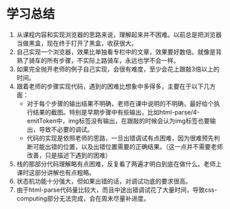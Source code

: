 # 学习总结

1. 从课程内容和实现浏览器的思路来说，理解起来并不困难。以前总是把浏览器当做黑盒，现在终于打开了黑盒，收获很大。
2. 自己实现一个浏览器，效果比单独看专栏中的文章，效果要好数倍。就像是背熟了骑车的所有步骤，不实际上路骑车，永远也学不会一样。
3. 如果完全抛开老师的例子自己实现，会很有难度，至少会花上跟敲3倍以上的时间。
4. 跟着老师的步骤实现代码，遇到的困难比想象中多得多，主要在于以下几方面：
   * 对于每个步骤的输出结果不明确，老师在课中说明的不明确，最好给个执行结果的截图。特别是早期步骤中有些输出，比如html-parse/4-emitToken中，img标签没有输出，在跟敲的时候会认为img标签也要输出，导致不必要的调试。
   * 代码的实现是依照老师的思路，一旦出错调试有点困难，因为很难预先判断可能出错的位置，以及出错位置需要的正确结果。（这一点并不需要老师改善，只是描述下遇到的困难）
5. 栈的那部分代码理解略有点困难，反复看了两遍才明白到底在做什么。老师上课时这部分讲解也有点粗略。
6. 状态机功能十分强大，但如果出错的话，对调试功底的要求很高。
7. 由于html-parse代码量比较大，而且中途出错调试花了大量时间，导致css-computing部分无法完成，会在周末尽量补进度。
